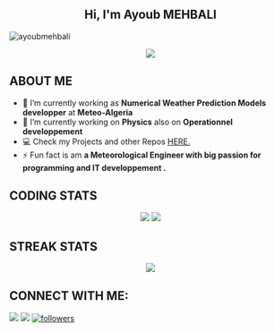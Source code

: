 <h2 align="center">Hi, I'm Ayoub MEHBALI</h2>

<p align="left"> <img src="https://komarev.com/ghpvc/?username=aravind9722&label=Profile%20views&color=0e75b6&style=flat" alt="ayoubmehbali" /> </p>

<div align='center'>
<img src='https://readme-typing-svg.herokuapp.com/?font=ubuntu&color=16A085&center=true&size=18&lines=Meteorologist+Developper%20@%20MeteoAlgerie'/>
</div>

## **ABOUT ME**

- 🔭 I’m currently working as **Numerical Weather Prediction Models developper** at **Meteo-Algeria**
- 🌱 I’m currently working on **Physics** also on ****Operationnel developpement****
- 💻 Check my Projects and other Repos [HERE.](https://github.com/mhbayoub?tab=repositories)
- ⚡ Fun fact is am **a Meteorological Engineer with big passion for programming and IT developpement .**





## **CODING STATS**

<p align = 'center'>
    <img src='https://github-readme-stats-sigma-five.vercel.app/api?username=mhbayoub&count_private=true&include_all_commits=true&show_icons=true&theme=gotham&hide_border=true&line_height=27'/>
    <img src='https://github-readme-stats-sigma-five.vercel.app/api/top-langs/?username=mhbayoub&show_icons=true&theme=gotham&line_height=27&hide_border=true&layout=compact'/>
</p>

## **STREAK STATS**

<p align = 'center'>
    <img src='https://github-readme-streak-stats.herokuapp.com/?user=mhbayoub&theme=gotham&hide_border=true'>
</p>

## **CONNECT WITH ME**:

<p align="left">
<a href = "https://www.linkedin.com/in/ayoub-mehbali-6a4532326/"><img src="https://img.shields.io/badge/LinkedIn-0077B5?style=for-the-badge&logo=linkedin&logoColor=white"/></a>
<a href = "https://www.instagram.com/ayoub_mhb/"><img src="https://img.shields.io/badge/Instagram-E4405F?style=for-the-badge&logo=instagram&logoColor=white"/></a>
<a href='https://github.com/mhbayoub?tab=followers'>
   <img alt='followers' title='Follow Me on GitHub' src='https://custom-icon-badges.herokuapp.com/github/followers/mhbayoub?color=236ad3&labelColor=1155ba&style=for-the-badge&logo=person-add&label=Follow&logoColor=white'/>
<br>
</a>
